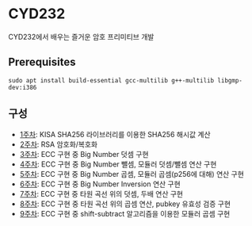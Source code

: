 # CYD232
CYD232에서 배우는 즐거운 암호 프리미티브 개발

## Prerequisites

```
sudo apt install build-essential gcc-multilib g++-multilib libgmp-dev:i386
```

## 구성

- [1주차](1/src/): KISA SHA256 라이브러리를 이용한 SHA256 해시값 계산
- [2주차](2/src/): RSA 암호화/복호화  
- [3주차](3/src/): ECC 구현 중 Big Number 덧셈 구현
- [4주차](4/src/): ECC 구현 중 Big Number 뺄셈, 모듈러 덧셈/뺄셈 연산 구현
- [5주차](5/src/): ECC 구현 중 Big Number 곱셈, 모듈러 곱셈(p256에 대해) 연산 구현
- [6주차](6/src/): ECC 구현 중 Big Number Inversion 연산 구현
- [7주차](7/src/): ECC 구현 중 타원 곡선 위의 덧셈, 두배 연산 구현
- [8주차](8/src/): ECC 구현 중 타원 곡선 위의 곱셈 연산, pubkey 유효성 검증 구현
- [9주차](9/src/): ECC 구현 중 shift-subtract 알고리즘을 이용한 모듈러 곱셈 구현